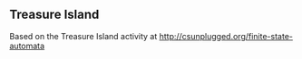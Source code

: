 ## Treasure Island

Based on the Treasure Island activity at http://csunplugged.org/finite-state-automata

